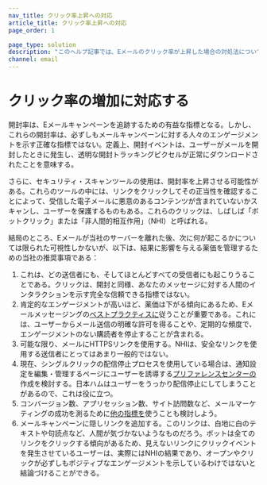 ```yaml
---
nav_title: クリック率上昇への対応
article_title: クリック率上昇への対応
page_order: 1

page_type: solution
description: "このヘルプ記事では、Eメールのクリック率が上昇した場合の対処法について解説している。"
channel: email
---
```


# クリック率の増加に対応する

開封率は、Eメールキャンペーンを追跡するための有益な指標となる。しかし、これらの開封率は、必ずしもメールキャンペーンに対する人々のエンゲージメントを示す正確な指標ではない。定義上、開封イベントは、ユーザーがメールを開封したときに発生し、透明な開封トラッキングピクセルが正常にダウンロードされたことを意味する。 

さらに、セキュリティ・スキャンツールの使用は、開封率を上昇させる可能性がある。これらのツールの中には、リンクをクリックしてその正当性を確認することによって、受信した電子メールに悪意のあるコンテンツが含まれていないかスキャンし、ユーザーを保護するものもある。これらのクリックは、しばしば「ボットクリック」または「非人間的相互作用」（NHI）と呼ばれる。 

結局のところ、Eメールが当社のサーバーを離れた後、次に何が起こるかについては限られた可視性しかないが、以下は、結果に影響を与える薬価を管理するための当社の推奨事項である：

1. これは、どの送信者にも、そしてほとんどすべての受信者にも起こりうることである。クリックは、開封と同様、あなたのメッセージに対する人間のインタラクションを示す完全な信頼できる指標ではない。
2. 肯定的なエンゲージメントが高いほど、薬価は下がる傾向にあるため、Eメールメッセージングの[ベストプラクティスに]({{site.baseurl}}/user_guide/message_building_by_channel/email/best_practices)従うことが重要である。これには、ユーザーからメール送信の明確な許可を得ることや、定期的な頻度で、エンゲージメントのない購読者を停止することが含まれる。 
3. 可能な限り、メールにHTTPSリンクを使用する。NHIは、安全なリンクを使用する送信者にとってはあまり一般的ではない。
4. 現在、シングルクリックの配信停止プロセスを使用している場合は、通知設定を編集・管理するページにユーザーを誘導する[プリファレンスセンターの]({{site.baseurl}}/user_guide/message_building_by_channel/email/preference_center/overview)作成を検討する。日本ハムはユーザーをうっかり配信停止にしてしまうことがあるので、これは役に立つ。
5. コンバージョン数、アプリセッション数、サイト訪問数など、メールマーケティングの成功を測るために[他の指標を]({{site.baseurl}}/user_guide/message_building_by_channel/email/reporting_and_analytics/email_reporting/#email-performance)使うことも検討しよう。
6. メールキャンペーンに隠しリンクを追加する。このリンクは、白地に白のテキストや句読点など、人間が気づかないようなものだろう。ボットは全てのリンクをクリックする傾向があるため、見えないリンクにクリックイベントを発生させているユーザーは、実際にはNHIの結果であり、オープンやクリックが必ずしもポジティブなエンゲージメントを示しているわけではないと結論づけることができる。